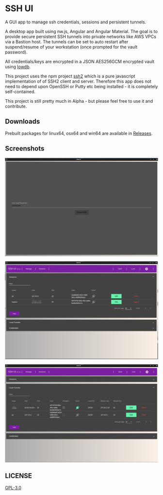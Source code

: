 # SSH UI

A GUI app to manage ssh credentials, sessions and persistent tunnels.

A desktop app built using nw.js, Angular and Angular Material.
The goal is to provide secure persistent SSH tunnels into private networks
like AWS VPCs via a Bastion host.  The tunnels can be set to auto restart
after suspend/resume of your workstation (once prompted for the vault password).

All credentials/keys are encrypted in a JSON AES256GCM encrypted vault using
[lowdb](https://github.com/typicode/lowdb).

This project uses the npm project [ssh2](https://github.com/mscdex/ssh2) which is a
pure javascript implementation of of SSH2 client and server.  Therefore this
app does not need to depend upon OpenSSH or Putty etc being installed - it
is completely self-contained.

This project is still pretty much in Alpha - but please feel free to use it
and contribute.

## Downloads

Prebuilt packages for linux64, osx64 and win64 are available in
[Releases](https://github.com/gbevan/sshui/releases).

## Screenshots

![Vault Password](docs/img/vaultpw.jpeg)

![Sessions](docs/img/sessions.jpeg)

![Local Tunnels](docs/img/local-tunnels.jpeg)

## LICENSE

[GPL-3.0](https://github.com/gbevan/sshui/blob/master/LICENSE)
